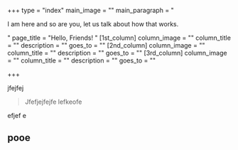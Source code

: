 +++
type = "index"
main_image = ""
main_paragraph = "<p>I am here and so are you, let us talk about how that works.</p>"
page_title = "Hello, Friends! "
[1st_column]
column_image = ""
column_title = ""
description = ""
goes_to = ""
[2nd_column]
column_image = ""
column_title = ""
description = ""
goes_to = ""
[3rd_column]
column_image = ""
column_title = ""
description = ""
goes_to = ""

+++

jfejfej


> Jfefjejfejfe lefkeofe

efjef e

## pooe
